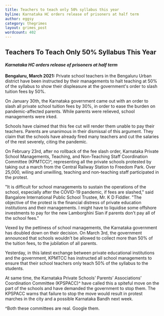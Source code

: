 ```yaml
---
title: Teachers to teach only 50% syllabus this year
byline: Karnataka HC orders release of prisoners at half term
author: eggsy
category: thegrimes
layout: grimes_post
wordcount: 402
---
```


## Teachers To Teach Only 50% Syllabus This Year

#### *Karnataka HC orders release of prisoners at half term*

**Bengaluru, March 2021:** Private school teachers in the Bengaluru Urban district have been instructed by their managements to halt teaching at 50% of the syllabus to show their displeasure at the government's order to slash tuition fees by 50%.

On January 30th, the Karnataka government came out with an order to slash all private school tuition fees by 30%, in order to ease the burden on pandemic-affected parents. While parents were relieved, school managements were irked. 

Schools have claimed that this fee cut will render them unable to pay their teachers. Parents are unanimous in their dismissal of this argument. They claim that the schools have already fired many teachers and cut the salaries of the rest severely, citing the pandemic.

On February 23rd, after no rollback of the fee slash order, Karnataka Private School Managements, Teaching, and Non-Teaching Staff Coordination Committee (KPMTCC)^, representing all the private schools protested by taking out a march from the Central Railway Station to Freedom Park. Over 25,000, wiling and unwilling, teaching and non-teaching staff participated in the protest.

"It is difficult for school managements to sustain the operations of the school, especially after the COVID-19 pandemic, if fees are slashed," said Bangalore International Public School Trustee, Mr. K D Fiddler. "The objective of the protest is the financial distress of private education institutions and their managements. I might have to liquidise some offshore investments to pay for the new Lamborghini Sian if parents don't pay all of the school fees."

Vexed by the pettiness of school managements, the Karnataka government has doubled down on their decision. On March 3rd, the government announced that schools wouldn't be allowed to collect more than 50% of the tuition fees, to the jubilation of all parents.

Yesterday, in this latest exchange between private educational institutions and the government, KPMTCC has instructed all school managements to ensure that their school teachers only teach 50% of the syllabus to the students. 

At same time, the Karnataka Private Schools’ Parents’ Associations’ Coordination Committee (KPSPACC)^ have called this a spiteful move on the part of the schools and have demanded the government to stop them. The KPSPACC warns that failure to stop the move would result in protest marches in the city and a possible Karnataka Bandh next week.

^Both these committees are real. Google them.